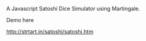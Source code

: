 A Javascript Satoshi Dice Simulator using Martingale.

Demo here 

http://strtart.in/satoshi/satoshi.htm
